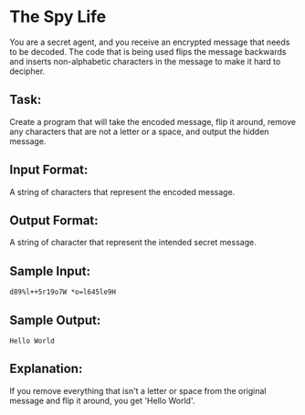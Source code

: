 # The Spy Life  

You are a secret agent, and you receive an encrypted message that needs to be decoded. The code that is being used flips the message backwards and inserts non-alphabetic characters in the message to make it hard to decipher.

## Task: 
Create a program that will take the encoded message, flip it around, remove any characters that are not a letter or a space, and output the hidden message.

## Input Format:  
A string of characters that represent the encoded message.

## Output Format: 
A string of character that represent the intended secret message.

## Sample Input:
```
d89%l++5r19o7W *o=l645le9H
```

## Sample Output: 
```
Hello World
```

## Explanation: 
If you remove everything that isn't a letter or space from the original message and flip it around, you get 'Hello World'.
